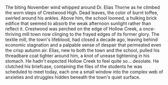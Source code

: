 The biting November wind whipped around Dr. Elias Thorne as he climbed the worn steps of Crestwood High. Dead leaves, the color of burnt toffee, swirled around his ankles.  Above him, the school loomed, a hulking brick edifice that seemed to absorb the weak afternoon sunlight rather than reflect it. Crestwood was perched on the edge of Hollow Creek, a once-thriving mill town now clinging to the frayed edges of its former glory. The textile mill, the town's lifeblood, had closed a decade ago, leaving behind economic stagnation and a palpable sense of despair that permeated even the crisp autumn air.  Elias, new to both the town and the school, pulled his threadbare coat tighter around him, a knot of unease tightening in his stomach. He hadn't expected Hollow Creek to feel quite so… desolate.  He clutched his briefcase, containing the files of the students he was scheduled to meet today, each one a small window into the complex web of anxieties and struggles hidden beneath the town's quiet surface.
